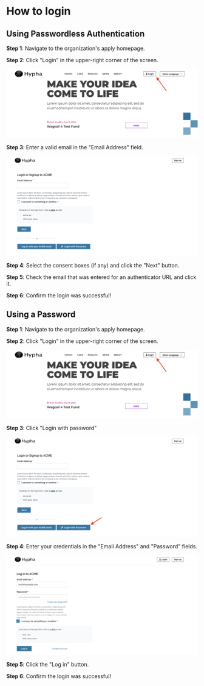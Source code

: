 # How to login

## Using Passwordless Authentication

**Step 1**: Navigate to the organization's apply homepage.

**Step 2**: Click "Login" in the upper-right corner of the screen.

![Screenshot of the apply site. Top banner of the page has "Hypha" logo in upper left, across top are links to "Funds," "Labs," "Results," "News," "About".  Two buttons in the upper right show "Login" and "Select Language (dropdown arrow)". A large red arrow is pointing to the "Login button".](../assets/how-to-login-nav.png)

**Step 3**: Enter a valid email in the "Email Address" field.

![Screenshot of the login/signup page. The page heading says "Login of Signup to ACME" (Acme being an organization placeholder name). Under that is an "Email Address" text-entry box. Under that is "Lorem Ipsum" test text, and a consent box saying "I consent to something or another". Under that are three buttons that say "Next", "Login with ACME Email", and "(key icon) Login with Password"](../assets/how-to-login-wo-pw-page.png)

**Step 4**: Select the consent boxes (if any) and click the "Next" button.

**Step 5**: Check the email that was entered for an authenticator URL and click it.

**Step 6**: Confirm the login was successful!


## Using a Password

**Step 1**: Navigate to the organization's apply homepage.

**Step 2**: Click "Login" in the upper-right corner of the screen.

![Screenshot of the apply site. Top banner of the page has "Hypha" logo in upper left, across top are links to "Funds," "Labs," "Results," "News," "About".  Two buttons in the upper right show "Login" and "Select Language (dropdown arrow)". A large red arrow is pointing to the "Login button".](../assets/how-to-login-nav.png)

**Step 3**: Click "Login with password"

![Screenshot of the login/signup page. The page heading says "Login of Signup to ACME" (Acme being an organization placeholder name). Under that is an "Email Address" text-entry box. Under that is "Lorem Ipsum" test text, and a consent box saying "I consent to something or another". Under that are three buttons that say "Next", "Login with ACME Email", and "(key icon) Login with Password". The "Login with Password" button has a red arrow pointing to it.](../assets/how-to-login-w-pass-btn.png)

**Step 4**: Enter your credentials in the "Email Address" and "Password" fields.

![Screenshot of the login with password page. There is a heading that says "Login to ACME" (Acme being an organization placeholder name) with "Email Address" and "Password" text entry boxes. Under that is "Lorem Ipsum" test text, and a consent box saying "I consent to something or another". There is a button under that labeled "Log In"](../assets/how-to-login-w-pass-prompt.png)

**Step 5**: Click the "Log in" button.

**Step 6**: Confirm the login was successful!
